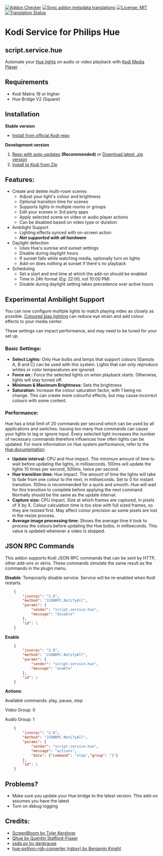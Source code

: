 [![Addon Checker](https://github.com/zim514/script.service.hue/actions/workflows/check.yml/badge.svg)](https://github.com/zim514/script.service.hue/actions/workflows/check.yml) [![Sync addon metadata translations](https://github.com/zim514/script.service.hue/actions/workflows/sync-addon-metadata-translations.yml/badge.svg)](https://github.com/zim514/script.service.hue/actions/workflows/sync-addon-metadata-translations.yml) [![License: MIT](https://img.shields.io/badge/License-MIT-yellow.svg)](https://opensource.org/licenses/MIT) [![Translation Status](https://kodi.weblate.cloud/widgets/kodi-add-ons-scripts/-/script-service-hue/svg-badge.svg)](https://kodi.weblate.cloud/engage/kodi-add-ons-scripts/)
# **Kodi Service for Philips Hue**
## script.service.hue

Automate your [Hue lights](https://www.meethue.com/) on audio or video playback with [Kodi Media Player](https://kodi.tv/)

## Requirements
- Kodi Matrix 19 or higher
- Hue Bridge V2 (Square)

## Installation

**Stable version**
- [Install from official Kodi repo](https://kodi.wiki/view/Add-on_manager#How_to_install_add-ons_from_a_repository)

**Development version**
 1. [Repo with auto-updates](https://zim514.github.io/repo/repository.snapcase/repository.snapcase-1.0.9.zip) **(Recommended)** or [Download latest .zip version](https://github.com/zim514/script.service.hue/releases/latest)
 2. [Install to Kodi from Zip](https://kodi.wiki/view/HOW-TO:Install_add-ons_from_zip_files)

## Features:
- Create and delete multi-room scenes
    - Adjust your light's colour and brightness
    - Optional transition time for scenes
    - Supports lights in multiple rooms or groups
    - Edit your scenes in 3rd party apps
    - Apply selected scene on video or audio player actions
    - Can be disabled based on video type or duration
- Ambilight Support
    - Lighting effects synced with on-screen action
    - **_Not supported with all hardware_**
- Daylight detection
    - Uses Hue's sunrise and sunset settings
    - Disable during daylight hours
    - If sunset falls while watching media, optionally turn on lights
    - Add-on does nothing at sunset if there's no playback
- Scheduling
    - Set a start and end time at which the add-on should be enabled
    - Time in 24h format (Eg: 22:00, not 10:00 PM)
    - Disable during daylight setting takes precedence over active hours

## Experimental Ambilight Support
You can now configure multiple lights to match playing video as closely as possible.  [Coloured bias lighting](https://en.wikipedia.org/wiki/Bias_lighting)  can reduce eye strain and add colour effects to your media center. 

These settings can impact performance, and may need to be tuned for your set up. 

### Basic Settings:
- **Select Lights:** Only Hue bulbs and lamps that support colours (Gamuts A, B and C) can be used with this system. Lights that can only reproduce whites or color temperatures are ignored.
- **Force on :** Force the selected lights on when playback starts. Otherwise, lights will stay turned off.
- **Minimum & Maximum Brightness:** Sets the brightness
- **Saturation:** Increase the colour saturation factor, with 1 being no change. This can create more colourful effects, but may cause incorrect colours with some content.

### Performance:

Hue has a total limit of 20 commands per second which can be used by all applications and switches. Issuing too many Hue commands can cause your lights to lag or ignore input.
Every selected light increases the number of necessary commands therefore influences how often lights can be updated. For more information on Hue system performance, refer to the [Hue documentation](https://developers.meethue.com/develop/application-design-guidance/hue-system-performance/).
 
- **Update interval:** CPU and Hue impact. The minimum amount of time to wait before updating the lights, in milliseconds. 100ms will update the lights 10 times per second, 500ms, twice per second.
- **Hue transition time:** Hue impact. The amount of time the lights will take to fade from one colour to the next, in milliseconds. Set to 0 for instant transition. 100ms is recommended for a quick and smooth. Hue will wait for this transition to complete before applying the next command. Normally should be the same as the update interval. 
- **Capture size:** CPU impact. Size at which frames are captured, in pixels of X by X. Colour calculation time is too slow with full sized frames, so they are resized first. May affect colour precision as some pixels are lost in the resize process.
- **Average image processing time:** Shows the average time it took to process the colours before updating the Hue bulbs, in milliseconds. This value is updated whenever a video is stopped.


## JSON RPC Commands
This addon supports Kodi JSON RPC commands that can be sent by HTTP, other add-ons or skins. These commands simulate the same result as the commands in the plugin menu.

**Disable**:
Temporarily disable service. Service will be re-enabled when Kodi restarts. 
```json
    {
        "jsonrpc": "2.0",
        "method": "JSONRPC.NotifyAll",
        "params": {
            "sender": "script.service.hue",
            "message": "disable"
        },
        "id": 1
    }
```
**Enable**
```json
    {
        "jsonrpc": "2.0",
        "method": "JSONRPC.NotifyAll",
        "params": {
            "sender": "script.service.hue",
            "message": "enable"
        },
        "id": 1
    }
```

**Actions**:

Available commands: play, pause, stop

Video Group: 0

Audio Group: 1

```json
    {
        "jsonrpc": "2.0",
        "method": "JSONRPC.NotifyAll",
        "params": {
            "sender": "script.service.hue",
            "message": "actions",
            "data": {"command": "stop","group": "1"}
        },
        "id": 1
    }
```

## Problems?

- Make sure you update your Hue bridge to the latest version. This add-on assumes you have the latest
- Turn on debug logging

## Credits:

- [ScreenBloom by Tyler Kershner](https://github.com/kershner/screenBloom) 
- [Qhue by Quentin Stafford-Fraser](https://github.com/quentinsf/qhue)
- [ssdp.py by dankrause](https://gist.github.com/dankrause/6000248)
- [hue-python-rgb-converter (rgbxy) by  Benjamin Knight](https://github.com/benknight/hue-python-rgb-converter)
